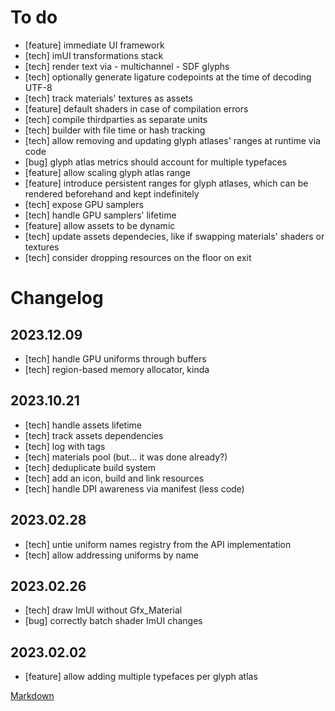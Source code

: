 # To do
- [feature] immediate UI framework
- [tech] imUI transformations stack
- [tech] render text via - multichannel - SDF glyphs
- [tech] optionally generate ligature codepoints at the time of decoding UTF-8
- [tech] track materials' textures as assets
- [feature] default shaders in case of compilation errors
- [tech] compile thirdparties as separate units
- [tech] builder with file time or hash tracking
- [tech] allow removing and updating glyph atlases' ranges at runtime via code
- [bug] glyph atlas metrics should account for multiple typefaces
- [feature] allow scaling glyph atlas range
- [feature] introduce persistent ranges for glyph atlases, which can be rendered beforehand and kept indefinitely
- [tech] expose GPU samplers
- [tech] handle GPU samplers' lifetime
- [feature] allow assets to be dynamic
- [tech] update assets dependecies, like if swapping materials' shaders or textures
- [tech] consider dropping resources on the floor on exit

# Changelog

## 2023.12.09
- [tech] handle GPU uniforms through buffers
- [tech] region-based memory allocator, kinda

## 2023.10.21
- [tech] handle assets lifetime
- [tech] track assets dependencies
- [tech] log with tags
- [tech] materials pool (but... it was done already?)
- [tech] deduplicate build system
- [tech] add an icon, build and link resources
- [tech] handle DPI awareness via manifest (less code)

## 2023.02.28
- [tech] untie uniform names registry from the API implementation
- [tech] allow addressing uniforms by name

## 2023.02.26
- [tech] draw ImUI without Gfx_Material
- [bug] correctly batch shader ImUI changes

## 2023.02.02
- [feature] allow adding multiple typefaces per glyph atlas

[Markdown](https://www.markdownguide.org/basic-syntax/)
